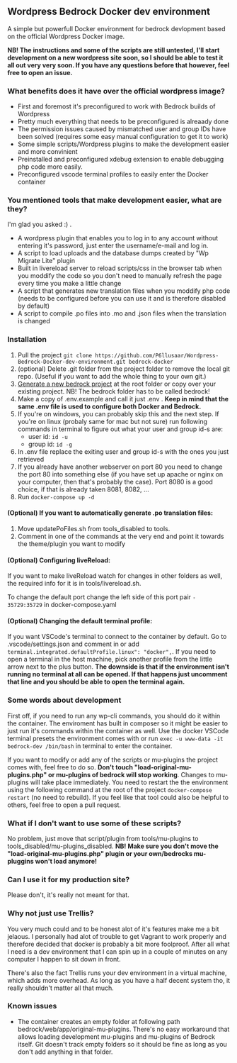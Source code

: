 ## Wordpress Bedrock Docker dev environment

A simple but powerfull Docker environment for bedrock devlopment based on the official Wordpress Docker image.

**NB! The instructions and some of the scripts are still untested, I'll start development on a new wordpress site soon, so I should be able to test it all out very very soon. If you have any questions before that however, feel free to open an issue.**


### What benefits does it have over the official wordpress image? 
* First and foremost it's preconfigured to work with Bedrock builds of Wordpress
* Pretty much everything that needs to be preconfigured is alreaady done
* The permission issues caused by mismatched user and group IDs have been solved (requires some easy manual configuration to get it to work)
* Some simple scripts/Wordpress plugins to make the development easier and more convinient
* Preinstalled and preconfigured xdebug extension to enable debugging php code more easily.
* Preconfigured vscode terminal profiles to easily enter the Docker container

### You mentioned tools that make development easier, what are they?
I'm glad you asked :) . 
* A wordpress plugin that enables you to log in to any account without entering it's password, just enter the username/e-mail and log in.
* A script to load uploads and the database dumps created by "Wp Migrate Lite" plugin
* Built in livereload server to reload scripts/css in the browser tab when you moddify the code so you don't need to manually refresh the page every time you make a little change
* A script that generates new translation files when you moddify php code (needs to be configured before you can use it and is therefore disabled by default)
* A script to compile .po files into .mo and .json files when the translation is changed

### Installation
1. Pull the project `git clone https://github.com/P6llusaar/Wordpress-Bedrock-Docker-dev-environment.git bedrock-docker`
1. (optional) Delete .git folder from the project folder to remove the local git repo. (Useful if you want to add the whole thing to your own git.)
1. [Generate a new bedrock project](https://roots.io/bedrock/docs/installation/) at the root folder or copy over your existing project. NB! The bedrock folder has to be called bedrock!
1. Make a copy of .env.example and call it just .env . **Keep in mind that the same .env file is used to configure both Docker and Bedrock.**
1. If you're on windows, you can probably skip this and the next step. If you're on linux (probaly same for mac but not sure) run following commands in terminal to figure out what your user and group id-s are:
    * user id: `id -u` 
    * group id: `id -g`
1. In .env file replace the exiting user and group id-s with the ones you just retrieved
1. If you already have another webserver on port 80 you need to change the port 80 into something else (if you have set up apache or nginx on your computer, then that's probably the case). Port 8080 is a good choice, if that is already taken 8081, 8082, ...
1. Run `docker-compose up -d`

#### (Optional) If you want to automatically generate .po translation files: 
1. Move updatePoFiles.sh from tools_disabled to tools.
1. Comment in one of the commands at the very end and point it towards the theme/plugin you want to modify

#### (Optional) Configuring liveReload:
If you want to make liveReload watch for changes in other folders as well, the required info for it is in tools/livereload.sh. 

To change the default port change the left side of this port pair `- 35729:35729` in docker-compose.yaml

#### (Optional) Changing the default terminal profile:
If you want VSCode's terminal to connect to the container by default. Go to .vscode/settings.json and comment in or add `terminal.integrated.defaultProfile.linux": "docker",`. If you need to open a terminal in the host machine, pick another profile from the little arrow next to the plus button. **The downside is that if the environment isn't running no terminal at all can be opened. If that happens just uncomment that line and you should be able to open the terminal again.**

### Some words about development
First off, if you need to run any wp-cli commands, you should do it within the container. The enviroment has built in composer so it might be easier to just run it's commands within the container as well. Use the docker VSCode terminal presets the environment comes with or run `exec -u www-data -it bedrock-dev /bin/bash` in terminal to enter the container.

If you want to modify or add any of the scripts or mu-plugins the project comes with, feel free to do so. **Don't touch "load-original-mu-plugins.php" or mu-plugins of bedrock will stop working**. Changes to mu-plugins will take place immediately. You need to restart the the environment using the following command at the root of the project `docker-compose restart` (no need to rebuild). If you feel like that tool could also be helpful to others, feel free to open a pull request.

### What if I don't want to use some of these scripts?
No problem, just move that script/plugin from tools/mu-plugins to tools_disabled/mu-plugins_disabled. **NB! Make sure you don't move the "load-original-mu-plugins.php" plugin or your own/bedrocks mu-pluggins won't load anymore!**

### Can I use it for my production site?
Please don't, it's really not meant for that.

### Why not just use Trellis?
You very much could and to be honest alot of it's features make me a bit jelaous. I personally had alot of trouble to get Vagrant to work properly and therefore decided that docker is probably a bit more foolproof. After all what I need is a dev environment that I can spin up in a couple of minutes on any computer I happen to sit down in front. 

There's also the fact Trellis runs your dev environment in a virtual machine, which adds more overhead. As long as you have a half decent system tho, it really shouldn't matter all that much.

### Known issues
* The container creates an empty folder at following path bedrock/web/app/original-mu-plugins. There's no easy workaround that allows loading development mu-plugins and mu-plugins of Bedrock itself. Git doesn't track empty folders so it should be fine as long as you don't add anything in that folder.
